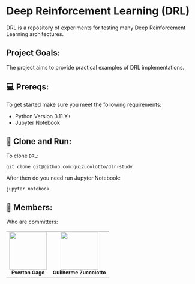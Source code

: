 # Deep Reinforcement Learning (DRL)

DRL is a repository of experiments for testing many Deep Reinforcement Learning architectures.
## Project Goals:

The project aims to provide practical examples of DRL implementations.


## 💻 Prereqs:

To get started make sure you meet the following requirements:

* Python Version 3.11.X+
* Jupyter Notebook

## 🚀 Clone and Run:

To clone `DRL`:

```
git clone git@github.com:guizucolotto/dlr-study
```

After then do you need run Jupyter Notebook:

```
jupyter notebook
```

## 🤝 Members:

Who are committers:

<table>
  <tr>
    <td align="center">
      <img src="https://avatars.githubusercontent.com/u/6043071" width="100px;" /><br>
      <sub>
        <b>Everton Gago</b>
      </sub>
    </td>
    <td align="center">
      <img src="https://avatars.githubusercontent.com/u/101340842?v=4" width="100px;" /><br>
      <sub>
        <b>Guilherme Zuccolotto</b>
      </sub>
    </td>
  </tr>
</table>
